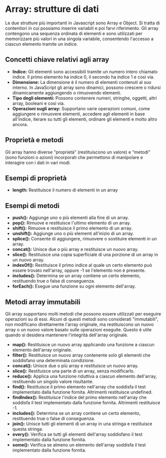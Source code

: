 # Array: strutture di dati

Le due strutture più importanti in Javascript sono Array e Object. Si tratta di contenitori in cui possiamo inserire variabili e poi farvi riferimento. 
Gli array contengono una sequenza ordinata di elementi e sono utilizzati per memorizzare più valori in una singola variabile, consentendo l'accesso a ciascun elemento tramite un indice.

## Concetti chiave relativi agli array

- **Indice:** Gli elementi sono accessibili tramite un numero intero chiamato indice. Il primo elemento ha indice 0, il secondo ha indice 1 e così via.
- **Dimensione:** La dimensione è il numero di elementi contenuti al suo interno. In JavaScript gli array sono dinamici, possono crescere o ridursi dinamicamente aggiungendo o rimuovendo elementi.
- **Tipo degli elementi:** Possono contenere numeri, stringhe, oggetti, altri array, booleani e così via.
- **Operazioni sugli array:** Supportano varie operazioni comuni, come aggiungere o rimuovere elementi, accedere agli elementi in base all'indice, iterare su tutti gli elementi, ordinare gli elementi e molto altro ancora.

## Proprietà  e metodi 

Gli array hanno diverse "proprietà" (restituiscono un valore) e "metodi" (sono funzioni o azioni) incorporati che permettono di manipolare e interagire con i dati in vari modi.

## Esempi di proprietà 
- **length:** Restituisce il numero di elementi in un array

## Esempi di metodi

- **push():** Aggiunge uno o più elementi alla fine di un array.
- **pop():** Rimuove e restituisce l'ultimo elemento di un array.
- **shift():** Rimuove e restituisce il primo elemento di un array.
- **unshift():** Aggiunge uno o più elementi all'inizio di un array.
- **splice():** Consente di aggiungere, rimuovere o sostituire elementi in un array.
- **concat():** Unisce due o più array e restituisce un nuovo array.
- **slice():** Restituisce una copia superficiale di una porzione di un array in un nuovo array.
- **indexOf():** Restituisce il primo indice al quale un certo elemento può essere trovato nell'array, oppure -1 se l'elemento non è presente.
- **includes():** Determina se un array contiene un certo elemento, restituendo true o false di conseguenza.
- **forEach():** Esegue una funzione su ogni elemento dell'array.


## Metodi array immutabili
Gli array supportano molti metodi che possono essere utilizzati per eseguire operazioni su di essi. Alcuni di questi metodi sono considerati "immutabili", non modificano direttamente l'array originale, ma restituiscono un nuovo array o un nuovo valore basato sulle operazioni eseguite. Questo è utile quando si desidera mantenere l'integrità dell'array originale.

- **map():** Restituisce un nuovo array applicando una funzione a ciascun elemento dell'array originale.
- **filter():** Restituisce un nuovo array contenente solo gli elementi che soddisfano una determinata condizione.
- **concat():** Unisce due o più array e restituisce un nuovo array.
- **slice():** Restituisce una parte di un array, senza modificarlo.
- **reduce():** Applica una funzione riduttiva a ciascun elemento dell'array, restituendo un singolo valore risultante.
- **find():** Restituisce il primo elemento nell'array che soddisfa il test implementato dalla funzione fornita. Altrimenti restituisce undefined.
- **findIndex():** Restituisce l'indice del primo elemento nell'array che soddisfa il test implementato dalla funzione fornita. Altrimenti restituisce -1. 
- **includes():** Determina se un array contiene un certo elemento, restituendo true o false di conseguenza. 
- **join():** Unisce tutti gli elementi di un array in una stringa e restituisce questa stringa.
- **every():** Verifica se tutti gli elementi dell'array soddisfano il test implementato dalla funzione fornita.
- **some():** Verifica se almeno un elemento dell'array soddisfa il test implementato dalla funzione fornita.
 

